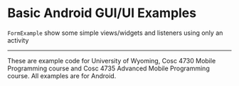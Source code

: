 Basic Android GUI/UI Examples
===========

`FormExample` show some simple views/widgets and listeners using only an activity



---

These are example code for University of Wyoming, Cosc 4730 Mobile Programming course and Cosc 4735 Advanced Mobile Programming course.
All examples are for Android.